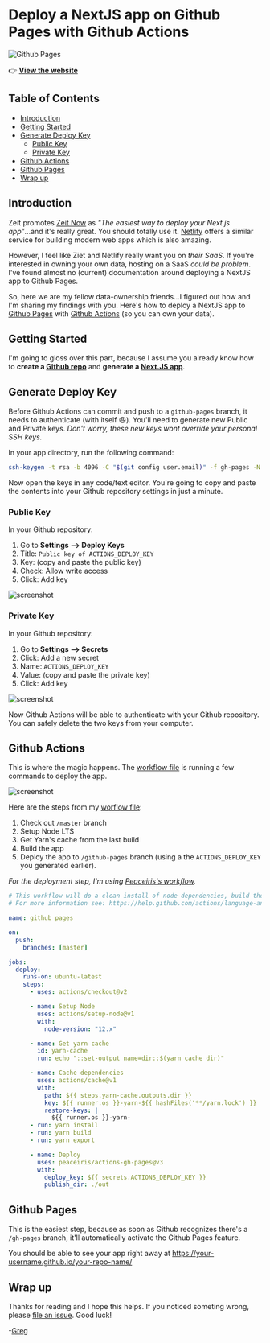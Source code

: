 <h1>Deploy a NextJS app on Github Pages with Github Actions</h1>

![Github Pages](https://github.com/gregrickaby/nextjs-github-pages/workflows/github%20pages/badge.svg)

👉 **[View the website](https://gregrickaby.github.io/nextjs-github-pages/)**

## Table of Contents

- [Introduction](#introduction)
- [Getting Started](#getting-started)
- [Generate Deploy Key](#generate-deploy-key)
  - [Public Key](#public-key)
  - [Private Key](#private-key)
- [Github Actions](#github-actions)
- [Github Pages](#github-pages)
- [Wrap up](#wrap-up)

## Introduction

Zeit promotes [Zeit Now](https://zeit.co/) as _"The easiest way to deploy your Next.js app"_...and it's really great. You should totally use it. [Netlify](https://www.netlify.com/) offers a similar service for building modern web apps which is also amazing.

However, I feel like Ziet and Netlify really want you on _their SaaS_. If you're interested in owning your own data, hosting on a SaaS _could be problem_. I've found almost no (current) documentation around deploying a NextJS app to Github Pages.

So, here we are my fellow data-ownership friends...I figured out how and I'm sharing my findings with you. Here's how to deploy a NextJS app to [Github Pages](https://pages.github.com/) with [Github Actions](https://github.com/features/actions) (so you can own your data).

## Getting Started

I'm going to gloss over this part, because I assume you already know how to **create a [Github repo](https://help.github.com/en/github/getting-started-with-github/create-a-repo)** and **generate a [Next.JS app](https://nextjs.org/docs/getting-started#setup)**.

## Generate Deploy Key

Before Github Actions can commit and push to a `github-pages` branch, it needs to authenticate (with itself 😆). You'll need to generate new Public and Private keys. _Don't worry, these new keys wont override your personal SSH keys._

In your app directory, run the following command:

```bash
ssh-keygen -t rsa -b 4096 -C "$(git config user.email)" -f gh-pages -N ""
```

Now open the keys in any code/text editor. You're going to copy and paste the contents into your Github repository settings in just a minute.

### Public Key

In your Github repository:

1. Go to **Settings --> Deploy Keys**
2. Title: `Public key of ACTIONS_DEPLOY_KEY`
3. Key: (copy and paste the public key)
4. Check: Allow write access
5. Click: Add key

![screenshot](https://dl.dropbox.com/s/f07paydl30xgz3i/Screenshot%202020-03-21%2010.00.52.png?dl=0)

### Private Key

In your Github repository:

1. Go to **Settings --> Secrets**
2. Click: Add a new secret
3. Name: `ACTIONS_DEPLOY_KEY`
4. Value: (copy and paste the private key)
5. Click: Add key

![screenshot](https://dl.dropbox.com/s/i64avq115i4qugi/Screenshot%202020-03-21%2010.02.25.png?dl=0)

Now Github Actions will be able to authenticate with your Github repository. You can safely delete the two keys from your computer.

## Github Actions

This is where the magic happens. The [workflow file](https://github.com/gregrickaby/nextjs-github-pages/blob/master/.github/workflows/nodejs.yml) is running a few commands to deploy the app.

![screenshot](https://dl.dropbox.com/s/59p760lil6obvlr/Screenshot%202020-03-21%2010.17.34.png?dl=0)

Here are the steps from my [worflow file](https://github.com/gregrickaby/nextjs-github-pages/blob/master/.github/workflows/nodejs.yml):

1. Check out `/master` branch
2. Setup Node LTS
3. Get Yarn's cache from the last build
4. Build the app
5. Deploy the app to `/github-pages` branch (using a the `ACTIONS_DEPLOY_KEY` you generated earlier).

_For the deployment step, I'm using [Peaceiris's workflow](https://github.com/peaceiris/actions-gh-pages)._

```yml
# This workflow will do a clean install of node dependencies, build the source code and run tests across different versions of node
# For more information see: https://help.github.com/actions/language-and-framework-guides/using-nodejs-with-github-actions

name: github pages

on:
  push:
    branches: [master]

jobs:
  deploy:
    runs-on: ubuntu-latest
    steps:
      - uses: actions/checkout@v2

      - name: Setup Node
        uses: actions/setup-node@v1
        with:
          node-version: "12.x"

      - name: Get yarn cache
        id: yarn-cache
        run: echo "::set-output name=dir::$(yarn cache dir)"

      - name: Cache dependencies
        uses: actions/cache@v1
        with:
          path: ${{ steps.yarn-cache.outputs.dir }}
          key: ${{ runner.os }}-yarn-${{ hashFiles('**/yarn.lock') }}
          restore-keys: |
            ${{ runner.os }}-yarn-
      - run: yarn install
      - run: yarn build
      - run: yarn export

      - name: Deploy
        uses: peaceiris/actions-gh-pages@v3
        with:
          deploy_key: ${{ secrets.ACTIONS_DEPLOY_KEY }}
          publish_dir: ./out
```

## Github Pages

This is the easiest step, because as soon as Github recognizes there's a `/gh-pages` branch, it'll automatically activate the Github Pages feature.

You should be able to see your app right away at https://your-username.github.io/your-repo-name/

## Wrap up

Thanks for reading and I hope this helps. If you noticed someting wrong, please [file an issue](https://github.com/gregrickaby/nextjs-github-pages/issues). Good luck!

-[Greg](https://twitter.com/GregRickaby)
